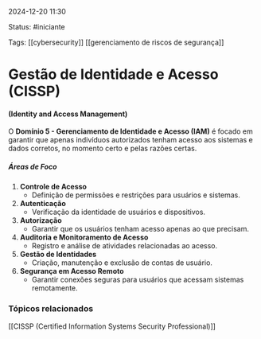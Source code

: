 
2024-12-20 11:30

Status: #iniciante

Tags: [[cybersecurity]] [[gerenciamento de riscos de segurança]]


# Gestão de Identidade e Acesso (CISSP)
#### (Identity and Access Management)

O **Domínio 5 - Gerenciamento de Identidade e Acesso (IAM)** é focado em garantir que apenas indivíduos autorizados tenham acesso aos sistemas e dados corretos, no momento certo e pelas razões certas.

##### **Áreas de Foco**

1. **Controle de Acesso**
    - Definição de permissões e restrições para usuários e sistemas.
2. **Autenticação**    
    - Verificação da identidade de usuários e dispositivos.
3. **Autorização**
    - Garantir que os usuários tenham acesso apenas ao que precisam.
4. **Auditoria e Monitoramento de Acesso**
    - Registro e análise de atividades relacionadas ao acesso.
5. **Gestão de Identidades**
    - Criação, manutenção e exclusão de contas de usuário.
6. **Segurança em Acesso Remoto**
    - Garantir conexões seguras para usuários que acessam sistemas remotamente.

### Tópicos relacionados

[[CISSP (Certified Information Systems Security Professional)]]